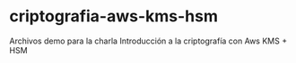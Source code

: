 # criptografia-aws-kms-hsm
Archivos demo para la charla Introducción a la criptografía con Aws KMS + HSM
